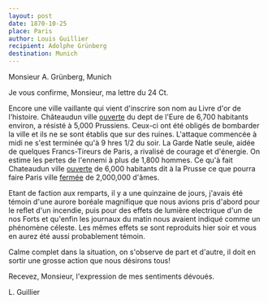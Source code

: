```yaml
---
layout: post
date: 1870-10-25
place: Paris
author: Louis Guillier
recipient: Adolphe Grünberg
destination: Munich
---
```


Monsieur A. Grünberg, Munich


Je vous confirme, Monsieur, ma lettre du 24 Ct.

Encore une ville vaillante qui vient d'inscrire son nom au Livre d'or de
l'histoire. Châteaudun ville <ins>ouverte</ins> du dept de l'Eure de 6,700
habitants environ, a résisté à 5,000 Prussiens. Ceux-ci ont été obligés de
bombarder la ville et ils ne se sont établis que sur des ruines. L'attaque
commencée à midi ne s'est terminée qu'à 9 hres 1/2 du soir. La Garde Natle
seule, aidée de quelques Francs-Tireurs de Paris, a rivalisé de courage et
d'énergie. On estime les pertes de l'ennemi à plus de 1,800 hommes.
Ce qu'à fait Chateaudun ville <ins>ouverte</ins> de 6,000 habitants dit à la
Prusse ce que pourra faire Paris ville <ins>fermée</ins> de 2,000,000 d'âmes.

Etant de faction aux remparts, il y a une quinzaine de jours, j'avais été
témoin d'une aurore boréale magnifique que nous avions pris d'abord pour le
reflet d'un incendie, puis pour des effets de lumière electrique d'un de nos
Forts et qu'enfin les journaux du matin nous avaient indiqué comme un phénomène
céleste. Les mêmes effets se sont reproduits hier soir et vous en aurez été
aussi probablement témoin.

Calme complet dans la situation, on s'observe de part et d'autre, il doit en
sortir une grosse action que nous désirons tous!

Recevez, Monsieur, l'expression de mes sentiments dévoués.

L. Guillier
